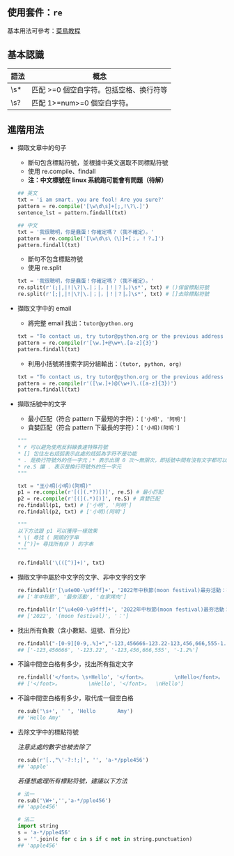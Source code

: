 ## 使用套件：`re`
基本用法可參考：[菜鳥教程](https://www.runoob.com/python/python-reg-expressions.html)

## 基本認識
|語法|概念|
|----|----|
|\s*|匹配 >=0 個空白字符。包括空格、换行符等|
|\s?|匹配 1>=num>=0 個空白字符。|


## 進階用法
* 擷取文章中的句子
    * 斷句包含標點符號，並根據中英文選取不同標點符號
    * 使用 re.compile、findall
    * **注：中文標號在 linux 系統跑可能會有問題（待解）**
    ```python
    ## 英文
    txt = 'i am smart. you are fool! Are you sure?'
    pattern = re.compile('[\w\d\s]+[;,!\?\.]')
    sentence_lst = pattern.findall(txt)
    ```
    ```python
    ## 中文
    txt = '我很聰明，你是蠢蛋！你確定嗎？（我不確定）。'
    pattern = re.compile('[\w\d\s\（\）]+[；，！？。]')
    pattern.findall(txt)
    ```
    * 斷句不包含標點符號
    * 使用 re.split
    ```python
    txt = '我很聰明，你是蠢蛋！你確定嗎？（我不確定）。'
    re.split(r'(;|,|!|\?|\.|；|，|！|？|。)\s*', txt) # ()保留標點符號
    re.split(r'[;|,|!|\?|\.|；|，|！|？|。]\s*', txt) # []去除標點符號
    ```

* 擷取文字中的 email
    * 將完整 email 找出：`tutor@python.org`
    ```python
    txt = "To contact us, try tutor@python.org or the previous address tutor@google.com."
    pattern = re.compile(r'[\w.]+@\w+\.[a-z]{3}')
    pattern.findall(txt)
    ```
    * 利用小括號將搜索字詞分組輸出：`(tutor, python, org)`
    ```python
    txt = "To contact us, try tutor@python.org or the previous address tutor@google.com."
    pattern = re.compile(r'([\w.]+)@(\w+)\.([a-z]{3})')
    pattern.findall(txt)
    ```

* 擷取括號中的文字
   * 最小匹配（符合 pattern 下最短的字符）：`['小明', '阿明']`
   * 貪婪匹配（符合 pattern 下最長的字符）：`['小明)(阿明']`
    ```python
    """
    * r 可以避免使用反斜線表達特殊符號
    * [] 包住左右括弧表示此處的括弧為字符不是功能
    * . 是換行符號外的任一字元；* 表示出現 0 次～無限次，即括號中間有沒有文字都可以；? 表最小匹配
    * re.S 讓 . 表示是換行符號外的任一字元
    """
    
    txt = "王小明(小明)(阿明)"
    p1 = re.compile(r'[(](.*?)[)]', re.S) # 最小匹配
    p2 = re.compile(r'[(](.*)[)]', re.S) # 貪婪匹配
    re.findall(p1, txt) # ['小明', '阿明']
    re.findall(p2, txt) # ['小明)(阿明']
    ```
      
    ```python
    """
    以下方法跟 p1 可以獲得一樣效果
    * \( 尋找 ( 開頭的字串
    * [^)]+ 尋找所有非 ) 的字串
    """
    
    re.findall('\(([^)]+)', txt)
    ```

* 擷取文字中屬於中文字的文字、非中文字的文字
   ```python
   re.findall(r'[\u4e00-\u9fff]+', '2022年中秋節(moon festival)最夯活動：在家烤肉')
   ## ['年中秋節', '最夯活動', '在家烤肉']
   
   re.findall(r'[^\u4e00-\u9fff]+', '2022年中秋節(moon festival)最夯活動：在家烤肉')
   ## ['2022', '(moon festival)', '：']
   ```
* 找出所有負數（含小數點、逗號、百分比）
   ```python
   re.findall("-[0-9][0-9,.%]+","-123,456666-123.22-123,456,666,555-1.2%")
   ## ['-123,456666', '-123.22', '-123,456,666,555', '-1.2%']
   ```
* 不論中間空白格有多少，找出所有指定文字
   ```python
   re.findall('</font>。\s+Hello', '</font>。         \nHello</font>。  \nHello')
   ## ['</font>。         \nHello', '</font>。  \nHello']
   ```
* 不論中間空白格有多少，取代成一個空白格
   ```python
   re.sub('\s+', ' ', 'Hello       Amy')
   ## 'Hello Amy'
   ```
* 去除文字中的標點符號
   
   *注意此處的數字也被去除了*
   ```python
   re.sub(r'[.,"\'-?:!;]', '', 'a-*/pple456')
   ## 'apple'
   ```
   *若僅想處理所有標點符號，建議以下方法*
   ```python
   # 法一
   re.sub('\W+','','a-*/pple456')
   ## 'apple456'
   
   # 法二
   import string
   s = 'a-*/pple456'
   s = ''.join(c for c in s if c not in string.punctuation)
   ## 'apple456'
   ```
